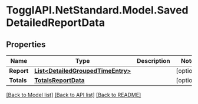 # TogglAPI.NetStandard.Model.SavedDetailedReportData
## Properties

Name | Type | Description | Notes
------------ | ------------- | ------------- | -------------
**Report** | [**List&lt;DetailedGroupedTimeEntry&gt;**](DetailedGroupedTimeEntry.md) |  | [optional] 
**Totals** | [**TotalsReportData**](TotalsReportData.md) |  | [optional] 

[[Back to Model list]](../README.md#documentation-for-models) [[Back to API list]](../README.md#documentation-for-api-endpoints) [[Back to README]](../README.md)

